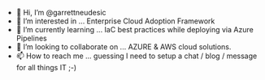 - 👋 Hi, I’m @garrettneudesic
- 👀 I’m interested in ... Enterprise Cloud Adoption Framework
- 🌱 I’m currently learning ... IaC best practices while deploying via Azure Pipelines
- 💞️ I’m looking to collaborate on ... AZURE & AWS cloud solutions.
- 📫 How to reach me ... guessing I need to setup a chat / blog / message for all things IT ;-)

<!---
garrettneudesic/garrettneudesic is a ✨ special ✨ repository because its `README.md` (this file) appears on your GitHub profile.
You can click the Preview link to take a look at your changes.
--->
